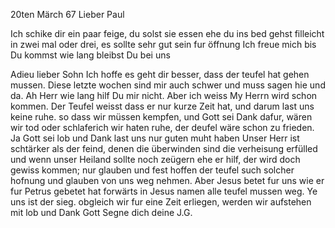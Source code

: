  20ten Märch 67
Lieber Paul

Ich schike dir ein paar feige, du solst sie essen ehe du ins bed gehst filleicht in zwei mal oder drei, es sollte sehr gut sein fur öffnung 
Ich freue mich bis Du kommst wie lang bleibst Du bei uns

Adieu lieber Sohn Ich hoffe es geht dir besser, dass der teufel hat gehen mussen. Diese letzte wochen sind mir auch schwer und muss sagen hie und da. Ah Herr wie lang hilf Du mir nicht. Aber ich weiss My Herrn wird schon kommen. Der Teufel weisst dass er nur kurze Zeit hat, und darum last uns keine ruhe. so dass wir müssen kempfen, und Gott sei Dank dafur, wären wir tod oder schlaferich wir haten ruhe, der deufel wäre schon zu frieden. Ja Gott sei lob und Dank last uns nur guten muht haben Unser Herr ist schtärker als der feind, denen die überwinden sind die verheisung erfülled und wenn unser Heiland sollte noch zeügern ehe er hilf, der wird doch gewiss kommen; nur glauben und fest hoffen der teufel such solcher hofnung und glauben von uns weg nehmen. Aber Jesus betet fur uns wie er fur Petrus gebetet hat 
forwärts in Jesus namen alle teufel mussen weg. Ye uns ist der sieg. obgleich wir fur eine Zeit erliegen, werden wir aufstehen mit lob und Dank Gott Segne dich
 deine J.G.
